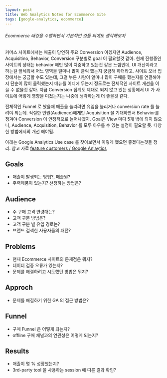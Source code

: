 ```yaml
---
layout: post
title: Web Analytics Notes for Ecommerce Site
tags: [google-analytics, ecommerce]
---
```


###### Ecommerce 태깅을 수행하면서 기본적인 것들 외에도 생각해보자

커머스 사이트에서는 매출이 당연히 주요 Conversion 이겠지만 Audience, Acquisitino, Behavior, Conversion 구분별로 goal 이 필요할것 같아. 현재 진행중인 사이트의 상태는 behavior 에만 많이 치중하고 있는것 같은 느낌인데, UI 개선이라고 하는걸 앞세워서 어느 영역을 얼마나 많이 클릭 했는지 궁금해 하더라고. 사이트 오너 입장에서는 궁금할 수도 있는데, 그걸 누른 사람이 얼마나 많이 구매를 했는지를 연결해야지 단순이 많이 클릭했는지 메뉴를 어디에 두는지 정도로는 전체적인 사이트 개선을 이끌 수 없을것 같아. 지금 Conversion 집계도 제대로 되지 않고 있는 상황에서 UI 가 사이트에 어떻게 영향을 미쳤는지는 나중에 생각하는게 더 좋을것 같다. 

전체적인 Funnel 로 봤을때 매출을 늘리려면 유입을 늘리거나 conversion rate 를 늘려야 되는데. 적절한 인원(Audience)에게만 Acquisition 을 기대하면서 Behavior를 챙겨야 Conversion 이 안정적으로 늘어나겠지. Goal은 View 마다 5개 밖에 되지 않으니, Audience, Acquisition, Behavior 를 모두 아우를 수 있는 설정이 필요할 듯. 다양한 방법에서의 개선 해야됨.

아래는 Google Analytics Use case 를 찾아보면서 이렇게 했으면 좋겠다는것들 정리. 참고 자료 [feature customers / Google Anlaytics](https://www.featuredcustomers.com/vendor/google-analytics-solutions/case-studies)

## Goals

- 매출이 발생되는 방법?, 매출원?
- 주력제품이 있는지? 선정하는 방법은?

## Audience

- 주 구매 고격 연령대는?
- 고객 구분 방법은?
- 고객 구분 별 유입 경로는?
- 브랜드 검색한 사용자들의 패턴?

## Problems

- 현재 Ecommerce 사이트의 문제점은 뭐지?
- 데이터 검증 오류가 있는지?
- 문제를 해결하려고 시도했던 방법은 뭐지?

## Approch

- 문제를 해결하기 위한 GA 의 접근 방법은?

## Funnel

- 구매 Funnel 은 어떻게 되는지?
- offline 구매 채널과의 연관성은 어떻게 되는지?

## Results

- 매출이 몇 % 성장했는지?
- 3rd-party tool 을 사용하는 session 에 따른 결과 확인?